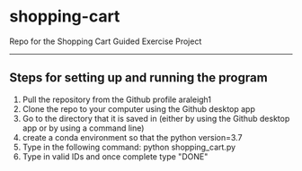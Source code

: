 # shopping-cart
Repo for the Shopping Cart Guided Exercise Project

--------------------------------------------
Steps for setting up and running the program 
--------------------------------------------

1) Pull the repository from the Github profile araleigh1
2) Clone the repo to your computer using the Github desktop app
3) Go to the directory that it is saved in (either by using the Github desktop app or by using a command line)
4) create a conda environment so that the python version=3.7
5) Type in the following command: python shopping_cart.py
6) Type in valid IDs and once complete type "DONE"
